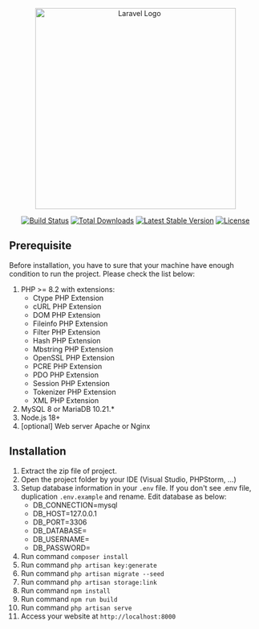 <p align="center"><a href="https://laravel.com" target="_blank"><img src="https://raw.githubusercontent.com/laravel/art/master/logo-lockup/5%20SVG/2%20CMYK/1%20Full%20Color/laravel-logolockup-cmyk-red.svg" width="400" alt="Laravel Logo"></a></p>

<p align="center">
<a href="https://github.com/laravel/framework/actions"><img src="https://github.com/laravel/framework/workflows/tests/badge.svg" alt="Build Status"></a>
<a href="https://packagist.org/packages/laravel/framework"><img src="https://img.shields.io/packagist/dt/laravel/framework" alt="Total Downloads"></a>
<a href="https://packagist.org/packages/laravel/framework"><img src="https://img.shields.io/packagist/v/laravel/framework" alt="Latest Stable Version"></a>
<a href="https://packagist.org/packages/laravel/framework"><img src="https://img.shields.io/packagist/l/laravel/framework" alt="License"></a>
</p>

## Prerequisite
Before installation, you have to sure that your machine have enough condition to run the project. Please check the list below:
1. PHP >= 8.2 with extensions:<br>
   - Ctype PHP Extension
   - cURL PHP Extension
   - DOM PHP Extension<br>
   - Fileinfo PHP Extension<br>
   - Filter PHP Extension<br>
   - Hash PHP Extension<br>
   - Mbstring PHP Extension<br>
   - OpenSSL PHP Extension<br>
   - PCRE PHP Extension<br>
   - PDO PHP Extension<br>
   - Session PHP Extension<br>
   - Tokenizer PHP Extension<br>
   - XML PHP Extension
2. MySQL 8 or MariaDB 10.21.*
2. Node.js 18+
3. [optional] Web server Apache or Nginx

## Installation

1. Extract the zip file of project.
2. Open the project folder by your IDE (Visual Studio, PHPStorm, ...)
3. Setup database information in your `.env` file. If you don't see .env file, duplication `.env.example` and rename. Edit database as below:
   - DB_CONNECTION=mysql
   - DB_HOST=127.0.0.1
   - DB_PORT=3306
   - DB_DATABASE=<your database name>
   - DB_USERNAME=<your database user>
   - DB_PASSWORD=<your database password>
5. Run command `composer install`
6. Run command `php artisan key:generate`
7. Run command `php artisan migrate --seed`
8. Run command `php artisan storage:link`
9. Run command `npm install`
10. Run command `npm run build`
11. Run command `php artisan serve`
12. Access your website at `http://localhost:8000`
